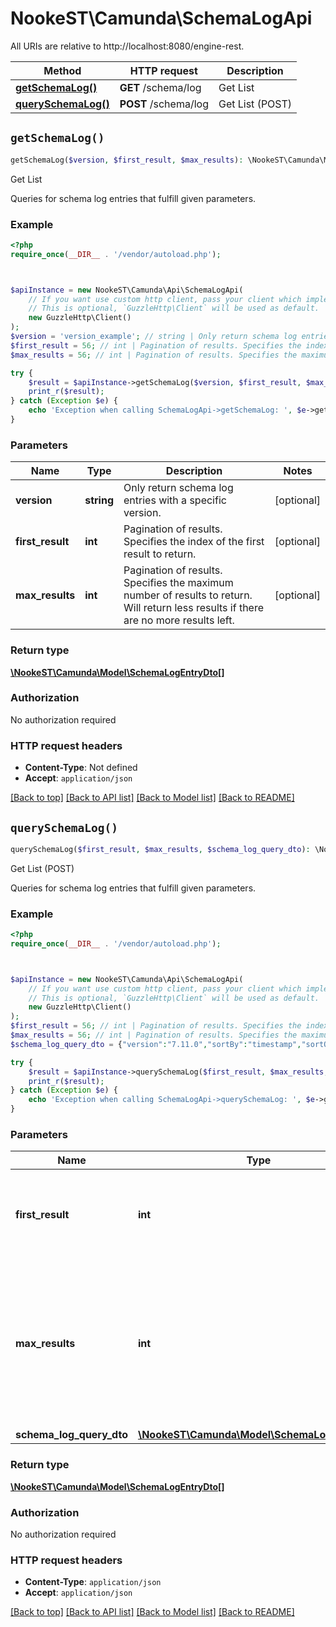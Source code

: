 # NookeST\Camunda\SchemaLogApi

All URIs are relative to http://localhost:8080/engine-rest.

Method | HTTP request | Description
------------- | ------------- | -------------
[**getSchemaLog()**](SchemaLogApi.md#getSchemaLog) | **GET** /schema/log | Get List
[**querySchemaLog()**](SchemaLogApi.md#querySchemaLog) | **POST** /schema/log | Get List (POST)


## `getSchemaLog()`

```php
getSchemaLog($version, $first_result, $max_results): \NookeST\Camunda\Model\SchemaLogEntryDto[]
```

Get List

Queries for schema log entries that fulfill given parameters.

### Example

```php
<?php
require_once(__DIR__ . '/vendor/autoload.php');



$apiInstance = new NookeST\Camunda\Api\SchemaLogApi(
    // If you want use custom http client, pass your client which implements `GuzzleHttp\ClientInterface`.
    // This is optional, `GuzzleHttp\Client` will be used as default.
    new GuzzleHttp\Client()
);
$version = 'version_example'; // string | Only return schema log entries with a specific version.
$first_result = 56; // int | Pagination of results. Specifies the index of the first result to return.
$max_results = 56; // int | Pagination of results. Specifies the maximum number of results to return. Will return less results if there are no more results left.

try {
    $result = $apiInstance->getSchemaLog($version, $first_result, $max_results);
    print_r($result);
} catch (Exception $e) {
    echo 'Exception when calling SchemaLogApi->getSchemaLog: ', $e->getMessage(), PHP_EOL;
}
```

### Parameters

Name | Type | Description  | Notes
------------- | ------------- | ------------- | -------------
 **version** | **string**| Only return schema log entries with a specific version. | [optional]
 **first_result** | **int**| Pagination of results. Specifies the index of the first result to return. | [optional]
 **max_results** | **int**| Pagination of results. Specifies the maximum number of results to return. Will return less results if there are no more results left. | [optional]

### Return type

[**\NookeST\Camunda\Model\SchemaLogEntryDto[]**](../Model/SchemaLogEntryDto.md)

### Authorization

No authorization required

### HTTP request headers

- **Content-Type**: Not defined
- **Accept**: `application/json`

[[Back to top]](#) [[Back to API list]](../../README.md#endpoints)
[[Back to Model list]](../../README.md#models)
[[Back to README]](../../README.md)

## `querySchemaLog()`

```php
querySchemaLog($first_result, $max_results, $schema_log_query_dto): \NookeST\Camunda\Model\SchemaLogEntryDto[]
```

Get List (POST)

Queries for schema log entries that fulfill given parameters.

### Example

```php
<?php
require_once(__DIR__ . '/vendor/autoload.php');



$apiInstance = new NookeST\Camunda\Api\SchemaLogApi(
    // If you want use custom http client, pass your client which implements `GuzzleHttp\ClientInterface`.
    // This is optional, `GuzzleHttp\Client` will be used as default.
    new GuzzleHttp\Client()
);
$first_result = 56; // int | Pagination of results. Specifies the index of the first result to return.
$max_results = 56; // int | Pagination of results. Specifies the maximum number of results to return. Will return less results if there are no more results left.
$schema_log_query_dto = {"version":"7.11.0","sortBy":"timestamp","sortOrder":"asc"}; // \NookeST\Camunda\Model\SchemaLogQueryDto

try {
    $result = $apiInstance->querySchemaLog($first_result, $max_results, $schema_log_query_dto);
    print_r($result);
} catch (Exception $e) {
    echo 'Exception when calling SchemaLogApi->querySchemaLog: ', $e->getMessage(), PHP_EOL;
}
```

### Parameters

Name | Type | Description  | Notes
------------- | ------------- | ------------- | -------------
 **first_result** | **int**| Pagination of results. Specifies the index of the first result to return. | [optional]
 **max_results** | **int**| Pagination of results. Specifies the maximum number of results to return. Will return less results if there are no more results left. | [optional]
 **schema_log_query_dto** | [**\NookeST\Camunda\Model\SchemaLogQueryDto**](../Model/SchemaLogQueryDto.md)|  | [optional]

### Return type

[**\NookeST\Camunda\Model\SchemaLogEntryDto[]**](../Model/SchemaLogEntryDto.md)

### Authorization

No authorization required

### HTTP request headers

- **Content-Type**: `application/json`
- **Accept**: `application/json`

[[Back to top]](#) [[Back to API list]](../../README.md#endpoints)
[[Back to Model list]](../../README.md#models)
[[Back to README]](../../README.md)
